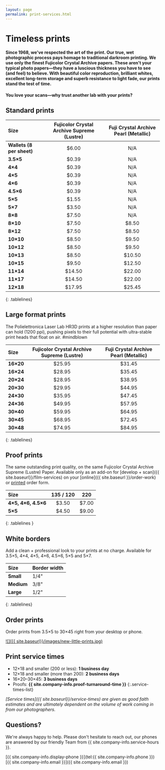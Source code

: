 ```yaml
---
layout: page
permalink: print-services.html
---
```


# Timeless prints 

#### Since 1968, we've respected the art of the print. Our true, wet photographic process pays homage to traditional darkroom printing. We use only the finest Fujicolor Crystal Archive papers. These aren't your typical photo papers—they have a luscious thickness you have to see (and feel) to believe. With beautiful color reproduction, brilliant whites, excellent long-term storage and superb resistance to light fade, our prints stand the test of time.


#### You love your scans—why trust another lab with your prints?


## Standard prints

| **Size**                | **Fujicolor Crystal Archive Supreme (Lustre)**   |  **Fuji Crystal Archive Pearl (Metallic)** |
| :---------------------- | :---------------------------: | :-----------------------------------: |
| **Wallets (8 per sheet)** | $6.00                         | N/A                                   |
| **3.5×5**	              | $0.39	                      | N/A                                   |
| **4×4**	              | $0.39	                      | N/A                                   |
| **4×5**	              | $0.39                         | N/A                                   |
| **4×6**	              | $0.39	                      | N/A                                   |
| **4.5×6**	              | $0.39                         | N/A                                   |
| **5×5**                 | $1.55            	          | N/A                                   |
| **5×7** 	              | $3.50	                      | N/A                                   |
| **8×8**	              | $7.50	                      | N/A                                   |
| **8×10**	              | $7.50	                      | $8.50                                 |
| **8×12**	              | $7.50	                      | $8.50                                 |
| **10×10**               | $8.50	                      | $9.50                                 |
| **10×12**	              | $8.50	                      | $9.50                                 |
| **10×13**               | $8.50                         | $10.50                                |
| **10×15**               | $9.50                         | $12.50                                |
| **11×14**               | $14.50                        | $22.00                                |
| **11×17**	              | $14.50	                      | $22.00                                |
| **12×18**	              | $17.95	                      | $25.45                                |
{: .tablelines}  
  
## Large format prints 
The Polielettronica Laser Lab HR3D prints at a higher resolution than paper can hold (1200 ppi), pushing pixels to their full potential with ultra-stable print heads that float on air. #mindblown

| **Size**                | **Fujicolor Crystal Archive Supreme (Lustre)**   |  **Fuji Crystal Archive Pearl (Metallic)** |
| :---------------------- | :---------------------------: | :-----------------------------------: |
| **16×20**	              | $25.95	                      | $31.45                                |
| **16×24**	              | $28.95	                      | $35.45                                |
| **20×24**	              | $28.95	                      | $38.95                                |
| **20×30**	              | $29.95	                      | $44.95                                |
| **24×30**	              | $35.95	                      | $47.45                                |
| **24×36**	              | $49.95	                      | $57.95                                |
| **30×40**	              | $59.95	                      | $64.95                                |
| **30×45**	              | $68.95	                      | $72.45             |
| **30×48**	              | $74.95                        | $84.95                                |
{: .tablelines}  

## Proof prints
The same outstanding print quality, on the same Fujicolor Crystal Archive Supreme (Lustre) Paper. Available only as an add-on for [develop + scan]({{ site.baseurl}}/film-services) on your [online]({{ site.baseurl }}/order-work) or <a href="{{site.baseurl}}/images/PhotoVision-Film-Order-Form-Dec-2017.pdf" target="_blank">printed</a> order form.

| **Size** | **135 / 120** | **220** |
| :---			| :---:	| :---:	|
| **4×5, 4×6, 4.5×6**		| $3.50	| $7.00 |
| **5×5**		| $4.50	| $9.00 |
{: .tablelines }

<div class="clearfix"></div>

## White borders
Add a clean + professional look to your prints at no charge. Available for 3.5×5, 4×4, 4×5, 4×6, 4.5×6, 5×5 and 5×7.

| **Size** | Border width |
| :--- | --- |
| **Small** | 1/4" |
| **Medium** | 3/8" |
| **Large** | 1/2" |
{: .tablelines}

## Order prints  
Order prints from 3.5×5 to 30×45 right from your desktop or phone.

<a href="http://photovision.dakisphotofactory.com/onlinePrint.html" target="_blank">![]({{ site.baseurl}}/images/new-little-prints.jpg)</a>

## Print service times
- 12×18 and smaller (200 or less): **1 business day**
- 12×18 and smaller (more than 200): **2 business days**
- 16×20–30×45: **3 business days**
- Proofs: **{{ site.company-info.proof-turnaround-time }}**
{:.service-times-list}

*[Service times]({{ site.baseurl}}/service-times) are given as good faith estimates and are ultimately dependent on the volume of work coming in from our photographers.*

## Questions?
We're always happy to help. Please don't hesitate to reach out, our phones are answered by our friendly Team from {{ site.company-info.service-hours }}.

[{{ site.company-info.display-phone }}](tel:{{ site.company-info.phone }})  
[{{ site.company-info.email }}]({{ site.company-info.email }})
